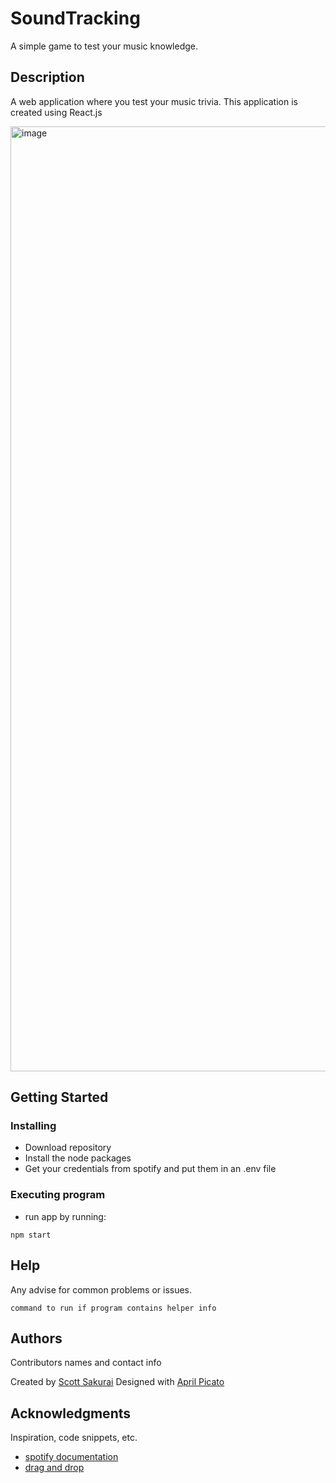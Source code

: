 # SoundTracking

A simple game to test your music knowledge.

## Description
A web application where you test your music trivia. This application is created using React.js

<img width="1512" alt="image" src="https://github.com/scottsak/soundtracking/assets/48599109/61ec0e1d-5c61-4f22-9a4b-4336ce2cec11">

## Getting Started

### Installing

* Download repository
* Install the node packages
* Get your credentials from spotify and put them in an .env file

### Executing program

* run app by running:
```
npm start
```

## Help

Any advise for common problems or issues.
```
command to run if program contains helper info
```

## Authors

Contributors names and contact info

Created by [Scott Sakurai](https://scottsakurai.com/)
Designed with [April Picato](https://ok4pril.com/)

## Acknowledgments

Inspiration, code snippets, etc.
* [spotify documentation](https://developer.spotify.com/documentation/web-api)
* [drag and drop](https://www.npmjs.com/package/react-beautiful-dnd)
